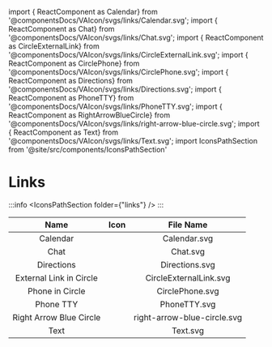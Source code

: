 import { ReactComponent as Calendar} from '@componentsDocs/VAIcon/svgs/links/Calendar.svg';
import { ReactComponent as Chat} from '@componentsDocs/VAIcon/svgs/links/Chat.svg';
import { ReactComponent as CircleExternalLink} from '@componentsDocs/VAIcon/svgs/links/CircleExternalLink.svg';
import { ReactComponent as CirclePhone} from '@componentsDocs/VAIcon/svgs/links/CirclePhone.svg';
import { ReactComponent as Directions} from '@componentsDocs/VAIcon/svgs/links/Directions.svg';
import { ReactComponent as PhoneTTY} from '@componentsDocs/VAIcon/svgs/links/PhoneTTY.svg';
import { ReactComponent as RightArrowBlueCircle} from '@componentsDocs/VAIcon/svgs/links/right-arrow-blue-circle.svg';
import { ReactComponent as Text} from '@componentsDocs/VAIcon/svgs/links/Text.svg';
import IconsPathSection from '@site/src/components/IconsPathSection'

# Links

:::info
<IconsPathSection folder={"links"} />
:::


Name | Icon | File Name 
:---: | :---: | :---: 
Calendar | <Calendar  className="linkIcons"/> | Calendar.svg
Chat | <Chat  className="linkIcons"/> | Chat.svg
Directions | <Directions  className="linkIcons iconDirection"/> | Directions.svg
External Link in Circle | <CircleExternalLink  className="linkIcons"/> | CircleExternalLink.svg
Phone in Circle | <CirclePhone  className="linkIcons"/> | CirclePhone.svg
Phone TTY | <PhoneTTY  className="linkIcons"/> | PhoneTTY.svg
Right Arrow Blue Circle | <RightArrowBlueCircle  className="linkIcons"/> | right-arrow-blue-circle.svg
Text | <Text  className="linkIcons"/> | Text.svg
